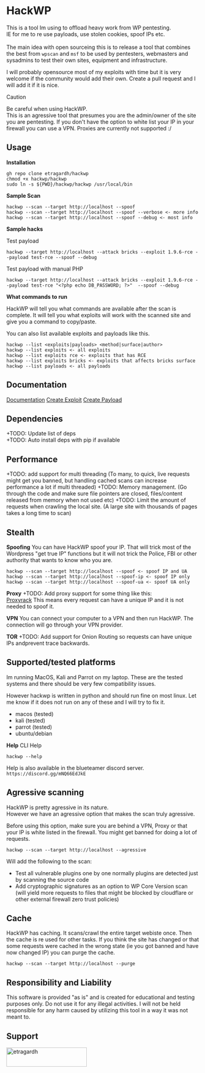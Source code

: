 # HackWP

This is a tool Im using to offload heavy work from WP pentesting.<br />
IE for me to re use payloads, use stolen cookies, spoof IPs etc.<br />
<br />
The main idea with open sourceing this is to release a tool that combines the best from `wpscan` and `msf` to be used by pentesters, webmasters and sysadmins to test their own sites, equipment and infrastructure.

I will probably opensource most of my exploits with time but it is very welcome if the community would add their own. Create a pull request and I will add it if it is nice.

>[!CAUTION]
> Be careful when using HackWP.<br />
> This is an agressive tool that presumes you are the admin/owner of the site you are pentesting.
> If you don't have the option to white list your IP in your firewall you can use a VPN. Proxies are currently not supported :/

## Usage

**Installation**

```
gh repo clone etragardh/hackwp
chmod +x hackwp/hackwp
sudo ln -s ${PWD}/hackwp/hackwp /usr/local/bin
```

**Sample Scan**
```
hackwp --scan --target http://localhost --spoof
hackwp --scan --target http://localhost --spoof --verbose <- more info
hackwp --scan --target http://localhost --spoof --debug <- most info
```

**Sample hacks**

Test payload
```
hackwp --target http://localhost --attack bricks --exploit 1.9.6-rce --payload test-rce --spoof --debug
```
Test payload with manual PHP
```
hackwp --target http://localhost --attack bricks --exploit 1.9.6-rce --payload test-rce "<?php echo DB_PASSWORD; ?>"  --spoof --debug
```

**What commands to run**

HackWP will tell you what commands are available after the scan is complete. It will tell you what exploits will work with the scanned site and give you a command to copy/paste.

You can also list available exploits and payloads like this.

```
hackwp --list <exploits|payloads> <method|surface|author>
hackwp --list exploits <- all exploits
hackwp --list exploits rce <- exploits that has RCE
hackwp --list exploits bricks <- exploits that affects bricks surface
hackwp --list payloads <- all payloads
```

## Documentation
[Documentation](https://github.com/etragardh/hackwp/tree/main/docs/)
[Create Exploit](https://github.com/etragardh/hackwp/tree/main/docs/exploit/)
[Create Payload](https://github.com/etragardh/hackwp/tree/main/docs/payload)

## Dependencies

+TODO: Update list of deps<br />
+TODO: Auto install deps with pip if available<br />

## Performance
+TODO: add support for multi threading
(To many, to quick, live requests might get you banned, but handling cached scans can increase performance a lot if multi threaded)
+TODO: Memory management.
(Go through the code and make sure file pointers are closed, files/content released from memory when not used etc)
+TODO: Limit the amount of requests when crawling the local site.
(A large site with thousands of pages takes a long time to scan)

## Stealth

**Spoofing**
You can have HackWP spoof your IP.
That will trick most of the Wordpress "get true IP" functions but it will not trick the Police, FBI or other authority that wants to know who you are.

```
hackwp --scan --target http://localhost --spoof <- spoof IP and UA
hackwp --scan --target http://localhost --spoof-ip <- spoof IP only 
hackwp --scan --target http://localhost --spoof-ua <- spoof UA only
```

**Proxy**
+TODO: Add proxy support for some thing like this:<br />
[Proxyrack](https://www.proxyrack.com/)
This means every request can have a unique IP and it is not needed to spoof it.

**VPN**
You can connect your computer to a VPN and then run HackWP. The connection will go through your VPN provider.

**TOR**
+TODO: Add support for Onion Routing so requests can have unique IPs andprevent trace backwards.

## Supported/tested platforms
Im running MacOS, Kali and Parrot on my laptop.
These are the tested systems and there should be very few compatibility issues.

However hackwp is written in python and should run fine on most linux.
Let me know if it does not run on any of these and I will try to fix it.

+ macos (tested)
+ kali (tested)
+ parrot (tested)
+ ubuntu/debian

**Help**
CLI Help
```
hackwp --help
```

Help is also available in the blueteamer discord server.
`https://discord.gg/mNQ66EdJkE`

## Agressive scanning
HackWP is pretty agressive in its nature.<br />
However we have an agressive option that makes the scan truly agressive.

Before using this option, make sure you are behind a VPN, Proxy or that your IP is white listed in the firewall. You might get banned for doing a lot of requests.

```
hackwp --scan --target http://localhost --agressive
```

Will add the following to the scan:<br />
+ Test all vulnerable plugins one by one
normally plugins are detected just by scanning the source code
+ Add cryptographic signatures as an option to WP Core Version scan
(will yield more requests to files that might be blocked by cloudflare or other external firewall zero trust policies)

## Cache

HackWP has caching. It scans/crawl the entire target webiste once. Then the cache is re used for other tasks.
If you think the site has changed or that some requests were cached in the wrong state (ie you got banned and have now changed IP) you can purge the cache.
```
hackwp --scan --target http://localhost --purge
```


## Responsibility and Liability
This software is provided "as is" and is created for educational and testing purposes only. Do not use it for any illegal activities. I will not be held responsible for any harm caused by utilizing this tool in a way it was not meant to.


## Support
<p><a href="https://www.buymeacoffee.com/etragardh"> <img align="left" src="https://cdn.buymeacoffee.com/buttons/v2/default-yellow.png" height="50" width="210" alt="etragardh" /></a></p>
